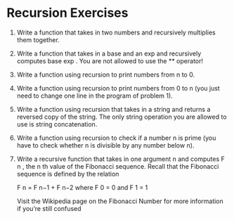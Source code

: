 # Recursion Exercises

1. Write a function that takes in two numbers and recursively multiplies them together.

2. Write a function that takes in a base and an exp and recursively computes base exp . You are not allowed to use the ** operator!

3. Write a function using recursion to print numbers from n to 0.

4. Write a function using recursion to print numbers from 0 to n (you just need to change one line in the program of problem 1).

5. Write a function using recursion that takes in a string and returns a reversed copy of the string. The only string operation you are allowed to use is string concatenation.

6. Write a function using recursion to check if a number n is prime (you have to check whether n is divisible by any number below n).

7. Write a recursive function that takes in one argument n and computes F n , the n th value of the Fibonacci
sequence. Recall that the Fibonacci sequence is defined by the relation

    F n = F n−1 + F n−2
    where  F 0 = 0 and F 1 = 1

    Visit the Wikipedia page on the Fibonacci Number for more information if you’re still confused